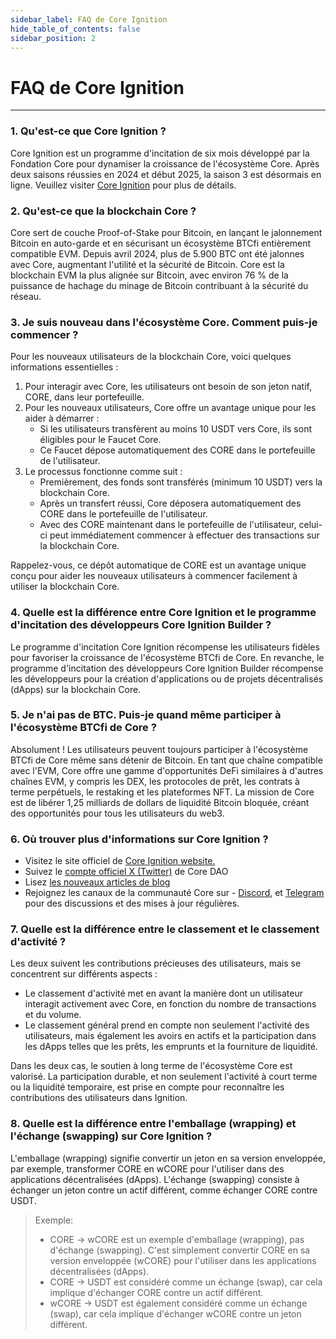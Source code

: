 ```yaml
---
sidebar_label: FAQ de Core Ignition
hide_table_of_contents: false
sidebar_position: 2
---
```


# FAQ de Core Ignition

---

### 1. Qu'est-ce que Core Ignition ?

Core Ignition est un programme d'incitation de six mois développé par la Fondation Core pour dynamiser la croissance de l'écosystème Core. Après deux saisons réussies en 2024 et début 2025, la saison 3 est désormais en ligne. Veuillez visiter [Core Ignition](https://ignition.coredao.org) pour plus de détails.

### 2. Qu'est-ce que la blockchain Core ?

Core sert de couche Proof-of-Stake pour Bitcoin, en lançant le jalonnement Bitcoin en auto-garde et en sécurisant un écosystème BTCfi entièrement compatible EVM. Depuis avril 2024, plus de 5.900 BTC ont été jalonnes avec Core, augmentant l'utilité et la sécurité de Bitcoin. Core est la blockchain EVM la plus alignée sur Bitcoin, avec environ 76 % de la puissance de hachage du minage de Bitcoin contribuant à la sécurité du réseau.

### 3. Je suis nouveau dans l'écosystème Core. Comment puis-je commencer ?

Pour les nouveaux utilisateurs de la blockchain Core, voici quelques informations essentielles :

1. Pour interagir avec Core, les utilisateurs ont besoin de son jeton natif, CORE, dans leur portefeuille.
2. Pour les nouveaux utilisateurs, Core offre un avantage unique pour les aider à démarrer :
    - Si les utilisateurs transfèrent au moins 10 USDT vers Core, ils sont éligibles pour le Faucet Core.
    - Ce Faucet dépose automatiquement des CORE dans le portefeuille de l'utilisateur.
3. Le processus fonctionne comme suit :
    - Premièrement, des fonds sont transférés (minimum 10 USDT) vers la blockchain Core.
    - Après un transfert réussi, Core déposera automatiquement des CORE dans le portefeuille de l'utilisateur.
    - Avec des CORE maintenant dans le portefeuille de l'utilisateur, celui-ci peut immédiatement commencer à effectuer des transactions sur la blockchain Core.

Rappelez-vous, ce dépôt automatique de CORE est un avantage unique conçu pour aider les nouveaux utilisateurs à commencer facilement à utiliser la blockchain Core.

### 4. Quelle est la différence entre Core Ignition et le programme d'incitation des développeurs Core Ignition Builder ?

Le programme d'incitation Core Ignition récompense les utilisateurs fidèles pour favoriser la croissance de l'écosystème BTCfi de Core. En revanche, le programme d'incitation des développeurs Core Ignition Builder récompense les développeurs pour la création d'applications ou de projets décentralisés (dApps) sur la blockchain Core.

### 5. Je n'ai pas de BTC. Puis-je quand même participer à l'écosystème BTCfi de Core ?

Absolument ! Les utilisateurs peuvent toujours participer à l'écosystème BTCfi de Core même sans détenir de Bitcoin. En tant que chaîne compatible avec l'EVM, Core offre une gamme d'opportunités DeFi similaires à d'autres chaînes EVM, y compris les DEX, les protocoles de prêt, les contrats à terme perpétuels, le restaking et les plateformes NFT. La mission de Core est de libérer 1,25 milliards de dollars de liquidité Bitcoin bloquée, créant des opportunités pour tous les utilisateurs du web3.

### 6. Où trouver plus d'informations sur Core Ignition ?

- Visitez le site officiel de [Core Ignition website.](https://ignition.coredao.org/)
- Suivez le [compte officiel X (Twitter)](https://x.com/Coredao_Org) de Core DAO
- Lisez [les nouveaux articles de blog](https://coredao.org/explore/blog)
- Rejoignez les canaux de la communauté Core sur - [Discord](https://discord.com/invite/coredaoofficial), et [Telegram](https://t.me/CoreDAOTelegram) pour des discussions et des mises à jour régulières.

### 7. Quelle est la différence entre le classement et le classement d'activité ?

Les deux suivent les contributions précieuses des utilisateurs, mais se concentrent sur différents aspects :

- Le classement d'activité met en avant la manière dont un utilisateur interagit activement avec Core, en fonction du nombre de transactions et du volume.
- Le classement général prend en compte non seulement l'activité des utilisateurs, mais également les avoirs en actifs et la participation dans les dApps telles que les prêts, les emprunts et la fourniture de liquidité.

Dans les deux cas, le soutien à long terme de l'écosystème Core est valorisé. La participation durable, et non seulement l'activité à court terme ou la liquidité temporaire, est prise en compte pour reconnaître les contributions des utilisateurs dans Ignition.

### 8. Quelle est la différence entre l'emballage (wrapping) et l'échange (swapping) sur Core Ignition ?

L'emballage (wrapping) signifie convertir un jeton en sa version enveloppée, par exemple, transformer CORE en wCORE pour l'utiliser dans des applications décentralisées (dApps). L'échange (swapping) consiste à échanger un jeton contre un actif différent, comme échanger CORE contre USDT.

> Exemple:
>
> - CORE → wCORE est un exemple d'emballage (wrapping), pas d'échange (swapping). C'est simplement convertir CORE en sa version enveloppée (wCORE) pour l'utiliser dans les applications décentralisées (dApps).
> - CORE → USDT est considéré comme un échange (swap), car cela implique d'échanger CORE contre un actif différent.
> - wCORE → USDT est également considéré comme un échange (swap), car cela implique d'échanger wCORE contre un jeton différent.